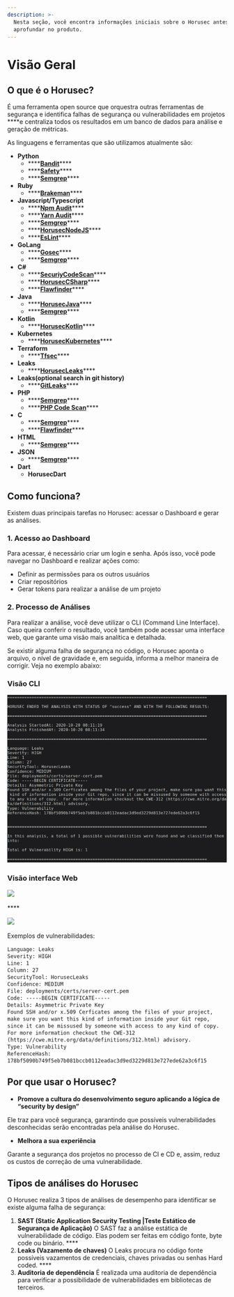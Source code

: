 ```yaml
---
description: >-
  Nesta seção, você encontra informações iniciais sobre o Horusec antes de se
  aprofundar no produto.
---
```


# Visão Geral

## **O que é o Horusec?**

É uma ferramenta open source que orquestra outras ferramentas de segurança e identifica falhas de segurança ou vulnerabilidades em projetos ****e centraliza todos os resultados em um banco de dados para análise e geração de métricas. 

As linguagens e ferramentas que são utilizamos atualmente são:

* **Python**
  * \*\*\*\*[**Bandit**](https://github.com/PyCQA/bandit)\*\*\*\*
  * \*\*\*\*[**Safety**](https://github.com/pyupio/safety)\*\*\*\*
  * \*\*\*\*[**Semgrep**](https://github.com/returntocorp/semgrep)\*\*\*\*
* **Ruby**
  * \*\*\*\*[**Brakeman**](https://github.com/presidentbeef/brakeman)\*\*\*\*
* **Javascript/Typescript**
  * \*\*\*\*[**Npm Audit**](https://docs.npmjs.com/cli/audit)\*\*\*\*
  * \*\*\*\*[**Yarn Audit**](https://yarnpkg.com/lang/en/docs/cli/audit/)\*\*\*\*
  * \*\*\*\*[**Semgrep**](https://github.com/returntocorp/semgrep)\*\*\*\*
  * \*\*\*\*[**HorusecNodeJS**](https://github.com/ZupIT/horusec/tree/master/horusec-nodejs)\*\*\*\*
  * \*\*\*\*[**EsLint**](https://github.com/eslint/eslint)\*\*\*\*
* **GoLang**
  * \*\*\*\*[**Gosec**](https://github.com/securego/gosec)\*\*\*\*
  * \*\*\*\*[**Semgrep**](https://github.com/returntocorp/semgrep)\*\*\*\*
* **C\#**
  * \*\*\*\*[**SecuriyCodeScan**](https://security-code-scan.github.io)\*\*\*\*
  * \*\*\*\*[**HorusecCSharp**](https://github.com/ZupIT/horusec/tree/master/horusec-csharp)\*\*\*\*
  * \*\*\*\*[**Flawfinder**](https://github.com/david-a-wheeler/flawfinder)\*\*\*\*
* **Java**
  * \*\*\*\*[**HorusecJava**](https://github.com/ZupIT/horusec/tree/master/horusec-java)\*\*\*\*
  * \*\*\*\*[**Semgrep**](https://github.com/returntocorp/semgrep)\*\*\*\*
* **Kotlin**
  * \*\*\*\*[**HorusecKotlin**](https://github.com/ZupIT/horusec/tree/master/horusec-kotlin)\*\*\*\*
* **Kubernetes**
  * \*\*\*\*[**HorusecKubernetes**](https://github.com/ZupIT/horusec/tree/master/horusec-kubernetes)\*\*\*\*
* **Terraform**
  * \*\*\*\*[**Tfsec**](https://github.com/liamg/tfsec)\*\*\*\*
* **Leaks**
  * \*\*\*\*[**HorusecLeaks**](https://github.com/ZupIT/horusec/tree/master/horusec-leaks)\*\*\*\*
* **Leaks\(optional search in git history\)**
  * \*\*\*\*[**GitLeaks**](https://github.com/zricethezav/gitleaks)\*\*\*\*
* **PHP**
  * \*\*\*\*[**Semgrep**](https://github.com/returntocorp/semgrep)\*\*\*\*
  * \*\*\*\*[**PHP Code Scan**](https://github.com/FloeDesignTechnologies/phpcs-security-audit)\*\*\*\*
* **C**
  * \*\*\*\*[**Semgrep**](https://github.com/returntocorp/semgrep)\*\*\*\*
  * \*\*\*\*[**Flawfinder**](https://github.com/david-a-wheeler/flawfinder)\*\*\*\*
* **HTML**
  * \*\*\*\*[**Semgrep**](https://github.com/returntocorp/semgrep)\*\*\*\*
* **JSON**
  * \*\*\*\*[**Semgrep**](https://github.com/returntocorp/semgrep)\*\*\*\*
* **Dart**
  * **HorusecDart**

## **Como funciona?**

Existem duas principais tarefas no Horusec: acessar o Dashboard e gerar as análises.

### **1. Acesso ao Dashboard**

Para acessar, é necessário criar um login e senha. Após isso, você pode navegar no Dashboard e realizar ações como:

* Definir as permissões para os outros usuários
* Criar repositórios
* Gerar tokens para realizar a análise de um projeto

### **2. Processo de Análises** 

Para realizar a análise, você deve utilizar o CLI \(Command Line Interface\). Caso queira conferir o resultado, você também pode acessar uma interface web, que garante uma visão mais analítica e detalhada.

Se existir alguma falha de segurança no código, o Horusec aponta o arquivo, o nível de gravidade e, em seguida, informa a melhor maneira de corrigir. Veja no exemplo abaixo:

### **Visão CLI** 

![](.gitbook/assets/image%20%285%29.png)

### **Visão interface Web** 

![](https://lh3.googleusercontent.com/9ETkR59CP7wF9LJ8-cLunT-6jU93pmGq3nwXkNdg2T6g3FH9M6oZ7k5d4OCbR2e6Ph1v2EvBERgWHHUoCVKp_Df-0e7Zgp_uoKygRq7fcTC36VzmjcKJI77iR1n75ST7HeZE8ZuO)

\*\*\*\*

![](https://lh3.googleusercontent.com/FsOq3UQckswg7aCTszEP7lECRhk8q286ngGl2NV9Y_rL6zrTOYh61HON_8hhLnUlyeok1qPrlMQcJWjcfp1lIQ56TsuV_E0fbiFwrmSm4RZfdQnvQw8Ql_heTs2-xP6kV5XV29fD)

Exemplos de vulnerabilidades: 

```text
Language: Leaks
Severity: HIGH
Line: 1
Column: 27
SecurityTool: HorusecLeaks
Confidence: MEDIUM
File: deployments/certs/server-cert.pem
Code: -----BEGIN CERTIFICATE-----
Details: Asymmetric Private Key
Found SSH and/or x.509 Cerficates among the files of your project, make sure you want this kind of information inside your Git repo, since it can be missused by someone with access to any kind of copy.  For more information checkout the CWE-312 (https://cwe.mitre.org/data/definitions/312.html) advisory.
Type: Vulnerability
ReferenceHash: 178bf5090b749f5eb7b081bccb0112eadac3d9ed3229d813e727ede62a3c6f15
```

## **Por que usar o Horusec?**

* **Promove a cultura do desenvolvimento seguro aplicando a lógica de “security by design”** 

Ele traz para você segurança, garantindo que possíveis vulnerabilidades desconhecidas serão encontradas pela análise do Horusec.

* **Melhora a sua experiência** 

Garante a segurança dos projetos no processo de CI e CD e, assim, reduz os custos de correção de uma vulnerabilidade. 

## **Tipos de análises do Horusec**

O Horusec realiza 3 tipos de análises de desempenho para identificar se existe alguma falha de segurança: 

1. **SAST \(Static Application Security Testing \|Teste Estático de Segurança de Aplicação\)**  O SAST faz a análise estática de vulnerabilidade de código. Elas podem ser feitas em código fonte, byte code ou binário. ****
2. **Leaks \(Vazamento de chaves\)** O Leaks procura no código fonte possíveis vazamentos de credenciais, chaves privadas ou senhas Hard coded.  ****
3. **Auditoria de dependência**   É realizada uma auditoria de dependência  para verificar a possibilidade de vulnerabilidades em bibliotecas de terceiros. 

